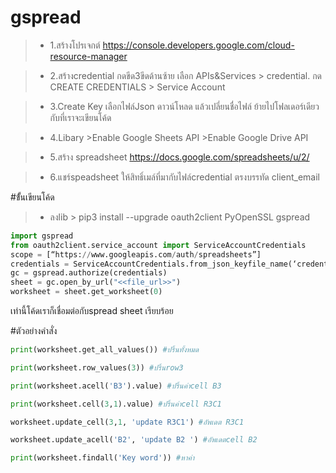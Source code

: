 # gspread

>* 1.สร้างโปรเจกต์ https://console.developers.google.com/cloud-resource-manager

>* 2.สร้างcredential กดขีด3ขีดด้านซ้าย เลือก APIs&Services > credential. กด CREATE CREDENTIALS > Service Account 

>* 3.Create Key เลือกไฟล์Json ดาวน์โหลด แล้วเปลี่ยนชื่อไฟล์ ย้ายไปโฟลเดอร์เดียวกับที่เราจะเขียนโค้ด

>* 4.Libary >Enable Google Sheets API >Enable Google Drive API

>* 5.สร้าง spreadsheet https://docs.google.com/spreadsheets/u/2/

>* 6.แชร์speadsheet ให้สิทธิ์เมล์ที่มากับไฟล์credential ตรงบรรทัด client_email



#ขั้้นเขียนโค้ด

>* ลงlib > pip3 install --upgrade oauth2client PyOpenSSL gspread

```py
import gspread
from oauth2client.service_account import ServiceAccountCredentials
scope = [“https://www.googleapis.com/auth/spreadsheets”] 
credentials = ServiceAccountCredentials.from_json_keyfile_name(‘credentials.json’, scope)
gc = gspread.authorize(credentials)
sheet = gc.open_by_url("<<file_url>>")
worksheet = sheet.get_worksheet(0)

```

เท่านี้โค้ดเราก็เชื่อมต่อกับspread sheet เรียบร้อย

#ตัวอย่างคำสั่ง

```py
print(worksheet.get_all_values()) #ปริ้นทั้งหมด
```

```py
print(worksheet.row_values(3)) #ปริ้นrow3
```

```py
print(worksheet.acell('B3').value) #ปริ้นค่าcell B3
```

```py
print(worksheet.cell(3,1).value) #ปริ้นค่าcell R3C1
```

```py
worksheet.update_cell(3,1, 'update R3C1') #อัพเดต R3C1
```

```py
worksheet.update_acell('B2', 'update B2 ') #อัพเดตcell B2 
```

```py
print(worksheet.findall('Key word')) #หาค่า
```
